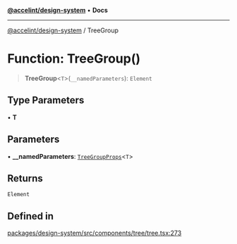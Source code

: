 [**@accelint/design-system**](../README.md) • **Docs**

***

[@accelint/design-system](../README.md) / TreeGroup

# Function: TreeGroup()

> **TreeGroup**\<`T`\>(`__namedParameters`): `Element`

## Type Parameters

• **T**

## Parameters

• **\_\_namedParameters**: [`TreeGroupProps`](../type-aliases/TreeGroupProps.md)\<`T`\>

## Returns

`Element`

## Defined in

[packages/design-system/src/components/tree/tree.tsx:273](https://github.com/gohypergiant/standard-toolkit/blob/258694cea8ed8bbd956b3cf5da47c2c9debcf127/packages/design-system/src/components/tree/tree.tsx#L273)
